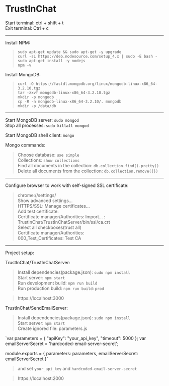 # TrustInChat    
    
Start terminal: ctrl + shift + t    
Exit terminal: Ctrl + c  
    
----------------        
   
Install NPM:
> `sudo apt-get update && sudo apt-get -y upgrade`   
> `curl -sL https://deb.nodesource.com/setup_4.x | sudo -E bash -`     
> `sudo apt-get install -y nodejs`  
> `npm -v`    
     
Install MongoDB:      
     
> `curl -O https://fastdl.mongodb.org/linux/mongodb-linux-x86_64-3.2.10.tgz`      
> `tar -zxvf mongodb-linux-x86_64-3.2.10.tgz`      
> `mkdir -p mongodb`     
> `cp -R -n mongodb-linux-x86_64-3.2.10/. mongodb`      
> `mkdir -p /data/db`     
    
----------------     
    
Start MongoDB server: `sudo mongod`      
Stop all processes: `sudo killall mongod`      
     
Start MongoDB shell client: `mongo`     
     
Mongo commands:     
> Choose database: `use simple`    
> Collections: `show collections`      
> Find all documents in the collection: `db.collection.find().pretty()`     
> Delete all documents from the collection: `db.collection.remove({})`     
      
----------------     
    
Configure browser to work with self-signed SSL certificate:    
    
> chrome://settings/    
> Show advanced settings...   
> HTTPS/SSL: Manage certificates...   
> Add test certificate:      
> Certificate manager/Authorities: Import... :    
> TrustInChat/TrustInChatServer/bin/ssl/ca.crt  
> Select all checkboxes(trust all)     
> Certificate manager/Authorities:   
> 000_Test_Certificates: Test CA     
    
---------------- 

Project setup:     
     
TrustInChat/TrustInChatServer:     

> Install dependencies(package.json): `sudo npm install`     
> Start server: `npm start`     
> Run development build: `npm run build`    
> Run production build: `npm run build:prod`      

> https://localhost:3000        
       


TrustInChat/SendEmailServer:      

> Install dependencies(package.json): `sudo npm install`     
> Start server: `npm start`    
> Create ignored file: parameters.js     
    
`var parameters = { "apiKey": "your_api_key", "timeout": 5000 };
 var emailServerSecret = 'hardcoded-email-server-secret';

 module.exports = {
 	parameters: parameters,
 	emailServerSecret: emailServerSecret
 }`    
     
> and set `your_api_key` and `hardcoded-email-server-secret`     

> https://localhost:2000        
      

    
   
    



     
    
    

